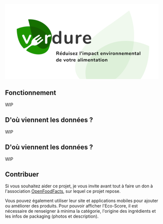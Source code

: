 ![Banner](/raw_graphics/banner.png)

## Fonctionnement

WIP

## D'où viennent les données ?

WIP

## D'où viennent les données ?

WIP

## Contribuer

Si vous souhaitez aider ce projet, je vous invite avant tout à faire un don à l'association [OpenFoodFacts](https://fr.openfoodfacts.org/faire-un-don-a-open-food-facts), sur lequel ce projet repose.

Vous pouvez également utiliser leur site et applications mobiles pour ajouter ou améliorer des produits. Pour pouvoir afficher l'Eco-Score, il est nécessaire de renseigner à minima la catégorie, l'origine des ingrédients et les infos de packaging (photos et description). 
